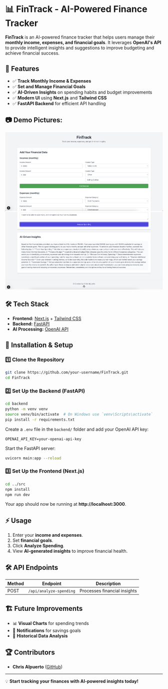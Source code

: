 # 📊 FinTrack - AI-Powered Finance Tracker

**FinTrack** is an AI-powered finance tracker that helps users manage their **monthly income, expenses, and financial goals**. It leverages **OpenAI's API** to provide intelligent insights and suggestions to improve budgeting and achieve financial success.

## 🚀 Features
- ✅ **Track Monthly Income & Expenses**
- ✅ **Set and Manage Financial Goals**
- ✅ **AI-Driven Insights** on spending habits and budget improvements
- ✅ **Modern UI** using **Next.js** and **Tailwind CSS**
- ✅ **FastAPI Backend** for efficient API handling

## 📷 Demo Pictures:
![FinTrack UI](public/fintrack1.png)
![FinTrack UI](public/fintrack3.png)


## 🛠️ Tech Stack
- **Frontend:** [Next.js](https://nextjs.org/) + [Tailwind CSS](https://tailwindcss.com/)
- **Backend:** [FastAPI](https://fastapi.tiangolo.com/)
- **AI Processing:** [OpenAI API](https://openai.com/api/)


## 🔧 Installation & Setup
### **1️⃣ Clone the Repository**
```bash
git clone https://github.com/your-username/FinTrack.git
cd FinTrack
```

### **2️⃣ Set Up the Backend (FastAPI)**
```bash
cd backend
python -m venv venv
source venv/bin/activate  # On Windows use `venv\Scripts\activate`
pip install -r requirements.txt
```

Create a `.env` file in the `backend/` folder and add your OpenAI API key:
```
OPENAI_API_KEY=your-openai-api-key
```

Start the FastAPI server:
```bash
uvicorn main:app --reload
```

### **3️⃣ Set Up the Frontend (Next.js)**
```bash
cd ../src
npm install
npm run dev
```

Your app should now be running at **http://localhost:3000**.

## ⚡ Usage
1. Enter your **income and expenses**.
2. Set **financial goals**.
3. Click **Analyze Spending**.
4. View **AI-generated insights** to improve financial health.

## 🛠 API Endpoints
| Method | Endpoint                | Description                     |
|--------|-------------------------|---------------------------------|
| POST   | `/api/analyze-spending` | Processes financial insights    |

## 🏗️ Future Improvements
- 📊 **Visual Charts** for spending trends
- 🔔 **Notifications** for savings goals
- 🔄 **Historical Data Analysis**

## 🏆 Contributors
- **Chris Alpuerto** ([GitHub](https://github.com/chrisalpuerto))

---
💡 **Start tracking your finances with AI-powered insights today!**


